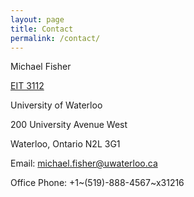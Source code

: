 ```yaml
---
layout: page
title: Contact
permalink: /contact/
---
```


Michael Fisher

[EIT 3112](https://www.google.com/maps/place/Centre+for+Environmental+and+Information+Technology,+University+of,+Waterloo,+ON+N2L+3G1/@43.4714993,-80.5443037,17z/data=!3m1!4b1!4m5!3m4!1s0x882bf40191f340eb:0xd589fe3fc3732938!8m2!3d43.4714954!4d-80.542115)

University of Waterloo

200 University Avenue West

Waterloo, Ontario N2L 3G1

Email: michael.fisher@uwaterloo.ca

Office Phone: +1~(519)-888-4567~x31216
